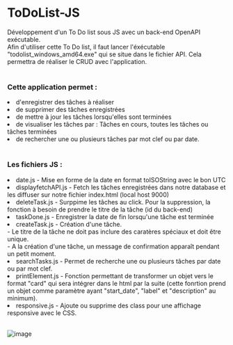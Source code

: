 # ToDoList-JS
Développement d'un To Do list sous JS avec un back-end OpenAPI exécutable.
<br/>
Afin d'utiliser cette To Do list, il faut lancer l'éxécutable "todolist_windows_amd64.exe" qui se situe dans le fichier API. Cela permettra de réaliser le CRUD avec l'application.
<br/><br/>
<h3>Cette application permet : </h3>
<li>d'enregistrer des tâches à réaliser</li>
<li>de supprimer des tâches enregistrées</li>
<li>de mettre à jour les tâches lorsqu'elles sont terminées</li>
<li>de visualiser les tâches par : Tâches en cours, toutes les tâches ou tâches terminées</li>
<li>de rechercher une ou plusieurs tâches par mot clef ou par date.</li>
<br/>

<h3>Les fichiers JS :</h3>
<li>date.js - Mise en forme de la date en format toISOString avec le bon UTC</li>
<li>displayfetchAPI.js - Fetch les tâches enregistrées dans notre database et les diffuser sur notre fichier index.html (local host 9000)</li>
<li>deleteTask.js - Surppime les tâches au click. Pour la suppression, la fonction à besoin de prendre le titre de la tâche (id du back-end)</li>
<li>taskDone.js - Enregistrer la date de fin lorsqu'une tâche est terminée  </li>
<li>createTask.js - Création d'une tâche. <br/>- Le titre de la tâche ne doit pas inclure des caratères spéciaux et doit être unique.<br/>- A la création d'une tâche, un message de confirmation apparaît pendant un petit moment. </li>
<li>searchTasks.js - Permet de recherche une ou plusieurs tâches par date ou par mot clef.</li>
<li>printElement.js - Fonction permettant de transformer un objet vers le format "card" qui sera intégrer dans le html par la suite (cette fonrtion prend un objet comme paramètre ayant "start_date", "label" et "description" au minimum). </li>
<li>responsive.js - Ajoute ou supprime des class pour une affichage responsive avec le CSS.</li>
<br/>

![image](https://github.com/ChanFrancis/ToDoList-JS/assets/108381402/e279a704-5186-4150-8f80-4fc54ede836b)
